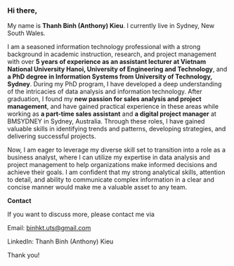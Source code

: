 ### Hi there,

My name is **Thanh Binh (Anthony) Kieu**. I currently live in Sydney, New South Wales.

I am a seasoned information technology professional with a strong background in academic instruction, research, and project management with over **5 years of experience as an assistant lecturer at Vietnam National University Hanoi, University of Engineering and Technology**, and **a PhD degree in Information Systems from University of Technology, Sydney**. During my PhD program, I have developed a deep understanding of the intricacies of data analysis and information technology. After graduation, I found my **new passion for sales analysis and project management**, and have gained practical experience in these areas while working as **a part-time sales assistant** and **a digital project manager** at BMSYDNEY in Sydney, Australia. Through these roles, I have gained valuable skills in identifying trends and patterns, developing strategies, and delivering successful projects.

Now, I am eager to leverage my diverse skill set to transition into a role as a business analyst, where I can utilize my expertise in data analysis and project management to help organizations make informed decisions and achieve their goals. I am confident that my strong analytical skills, attention to detail, and ability to communicate complex information in a clear and concise manner would make me a valuable asset to any team.

**Contact**

If you want to discuss more, please contact me via

Email: binhkt.uts@gmail.com

LinkedIn: Thanh Binh (Anthony) Kieu

Thank you!
